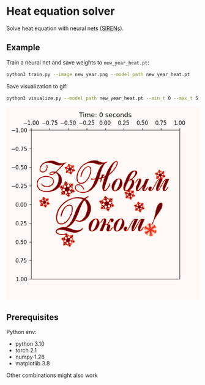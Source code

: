 # Heat equation solver

Solve heat equation with neural nets (<a href="https://arxiv.org/abs/2006.09661">SIRENs</a>).

## Example

Train a neural net and save weights to `new_year_heat.pt`:
```bash
python3 train.py --image new_year.png --model_path new_year_heat.pt
```

Save visualization to gif:
```bash
python3 visualize.py --model_path new_year_heat.pt --min_t 0 --max_t 5 --spatial_resolution 300 --out_path animation.gif
```

![heat](./animation.gif)


## Prerequisites

Python env:
- python 3.10
- torch 2.1
- numpy 1.26
- matplotlib 3.8

Other combinations might also work
